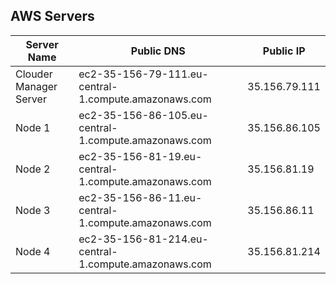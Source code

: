 ## AWS Servers

Server Name            | Public DNS                                            | Public IP
-----------------------|-------------------------------------------------------|---------------
Clouder Manager Server | ec2-35-156-79-111.eu-central-1.compute.amazonaws.com  | 35.156.79.111
Node 1                 | ec2-35-156-86-105.eu-central-1.compute.amazonaws.com  | 35.156.86.105
Node 2								 | ec2-35-156-81-19.eu-central-1.compute.amazonaws.com 	 | 35.156.81.19
Node 3                 | ec2-35-156-86-11.eu-central-1.compute.amazonaws.com   | 35.156.86.11
Node 4                 | ec2-35-156-81-214.eu-central-1.compute.amazonaws.com  | 35.156.81.214